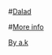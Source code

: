 #[Dalad](https://telegram.me/a_k_b_o_t) 

#[More info](https://telegram.me/Iran_dalad)

[By a.k](ttps://telegram.me/Dalad2)
